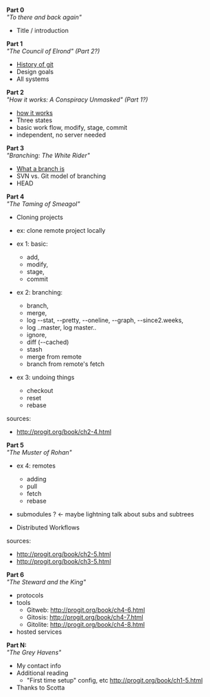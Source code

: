 __Part 0__    
_"To there and back again"_    

- Title / introduction  
  
__Part 1__    
_"The Council of Elrond" (Part 2?)_   
 
- [History of git](http://progit.org/book/ch1-2.html)  
- Design goals    
- All systems    
  
__Part 2__    
_"How it works: A Conspiracy Unmasked" (Part 1?)_   
 
- [how it works](http://progit.org/book/ch1-3.html )  
- Three states  
- basic work flow, modify, stage, commit
- independent, no server needed   
  
__Part 3__  
_"Branching: The White Rider"_  

- [What a branch is](http://progit.org/book/ch3-1.html)  
- SVN vs. Git model of branching  
- HEAD  
  
__Part 4__  
_"The Taming of Smeagol"_  

- Cloning projects   
- ex: clone remote project locally  
- ex 1: basic:  

  * add,   
  * modify,  
  * stage,   
  * commit  

- ex 2: branching:  

  * branch,   
  * merge,   
  * log --stat, --pretty, --oneline, --graph, --since2.weeks,   
  * log ..master, log master..  
  * ignore,   
  * diff (--cached)  
  * stash  
  * merge from remote
  * branch from remote's fetch

- ex 3: undoing things  

  * checkout  
  * reset  
  * rebase
  
sources:  
- http://progit.org/book/ch2-4.html  
  
__Part 5__  
_"The Muster of Rohan"_  

- ex 4: remotes  
  - adding  
  - pull  
  - fetch  
  - rebase  
  
- submodules ?  <- maybe lightning talk about subs and subtrees   
- Distributed Workflows  

sources:  

- http://progit.org/book/ch2-5.html  
- http://progit.org/book/ch3-5.html  
  
__Part 6__  
_"The Steward and the King"_  

- protocols  
- tools   
	- Gitweb: http://progit.org/book/ch4-6.html  
	- Gitosis: http://progit.org/book/ch4-7.html  
	- Gitolite: http://progit.org/book/ch4-8.html  
- hosted services  
  
  
  
__Part N:__  
_"The Grey Havens"_  

- My contact info  
- Additional reading  
	- "First time setup" config, etc http://progit.org/book/ch1-5.html   
- Thanks to Scotta
